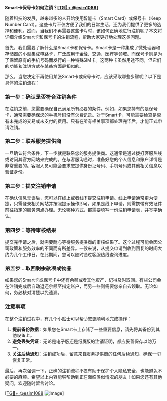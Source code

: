 **Smart卡保号卡如何注销？[[TG💪+ @esim1088](https://t.me/s/esim1088)]**

随着科技的发展，越来越多的人开始使用智能卡（Smart Card）或保号卡（Keep Number Card）。这些卡片不仅方便了我们的日常生活，还为我们提供了更多的选择和便利。然而，当我们不再需要这些卡片时，该如何正确地进行注销呢？本文将详细介绍Smart卡和保号卡的注销流程，帮助大家更好地处理这类问题。

首先，我们需要了解什么是Smart卡和保号卡。Smart卡是一种集成了微处理器和存储器的小型集成电路卡，广泛应用于金融、交通、医疗等领域。而保号卡则是为了保留原有的手机号码而发行的一种特殊SIM卡。这两种卡虽然用途不同，但它们的功能和注销方式在某些方面是相似的。

那么，当您决定不再使用某张Smart卡或保号卡时，应该采取哪些步骤呢？以下是具体的注销流程：

### 第一步：确认是否符合注销条件

在注销之前，您需要确保自己满足所有必要的条件。例如，如果您持有的是保号卡，通常需要确保您的手机号码没有欠费记录。对于Smart卡，可能需要检查是否有未完成的交易或未支付的费用。只有在所有相关事项都处理完毕后，才能正式申请注销。

### 第二步：联系服务提供商

一旦确认符合条件，下一步就是联系您的服务提供商。这通常是通过拨打客服热线或访问其官方网站来完成的。在与客服沟通时，准备好您的个人信息和账户详情是非常重要的。客服人员可能会要求您提供身份证号码、手机号码或其他相关信息以验证身份。

### 第三步：提交注销申请

在确认信息无误后，您可以在线上或者线下提交注销申请。线上申请通常更为便捷，只需登录相关网站并按照提示操作即可。如果是线下申请，则需携带有效证件前往指定的服务网点办理。无论哪种方式，都需要填写一份注销申请表，并签字确认。

### 第四步：等待审核结果

提交完申请之后，就需要耐心等待服务提供商的审核结果了。这个过程可能会因公司政策和服务效率的不同而有所差异。一般来说，从提交申请到收到回复的时间大约为几个工作日。在此期间，您可以随时通过客服热线查询进度。

### 第五步：取回剩余款项或物品

如果您的Smart卡或保号卡中还有余额或者其他资产，记得及时取回。有些公司会在注销完成后自动退还余额至指定账户，而另一些则需要您亲自去领取。无论如何，务必核对清楚以免遗漏。

### 注意事项

在整个注销过程中，有几个小贴士可以帮助您更顺利地完成操作：

1. **提前备份数据**：如果您在Smart卡上存储了一些重要信息，请先将其备份到其他设备上。
2. **避免丢失凭证**：无论是电子版还是纸质版的注销证明，都应妥善保存以防万一。
3. **关注后续通知**：注销成功后，留意来自服务提供商的任何后续通知，确保一切恢复正常。

最后，再次强调一下，正确的注销流程不仅有助于保护个人隐私安全，也能避免不必要的麻烦。希望以上内容能够帮助到正在面临类似情况的朋友！如果您还有其他疑问，欢迎随时留言讨论。

[[TG💪+ @esim1088](https://t.me/s/esim1088) ![Image](https://i.postimg.cc/4NQfJmqS/Snipaste-2025-05-13-00-14-12.png)]